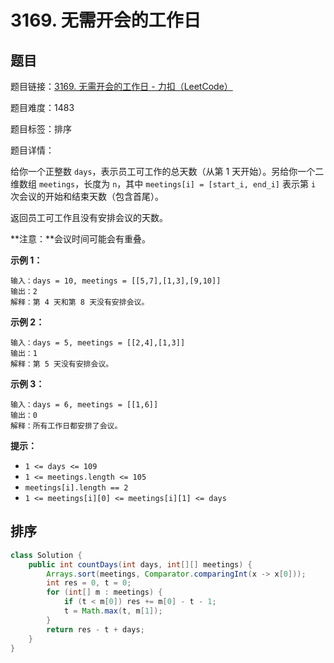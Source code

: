 # 3169. 无需开会的工作日

## 题目

题目链接：[3169. 无需开会的工作日 - 力扣（LeetCode）](https://leetcode.cn/problems/count-days-without-meetings/description/)

题目难度：1483

题目标签：排序

题目详情：

给你一个正整数 `days`，表示员工可工作的总天数（从第 1 天开始）。另给你一个二维数组 `meetings`，长度为 `n`，其中 `meetings[i] = [start_i, end_i]` 表示第 `i` 次会议的开始和结束天数（包含首尾）。

返回员工可工作且没有安排会议的天数。

**注意：**会议时间可能会有重叠。

**示例 1：**

```
输入：days = 10, meetings = [[5,7],[1,3],[9,10]]
输出：2
解释：第 4 天和第 8 天没有安排会议。
```

**示例 2：**

```
输入：days = 5, meetings = [[2,4],[1,3]]
输出：1
解释：第 5 天没有安排会议。
```

**示例 3：**

```
输入：days = 6, meetings = [[1,6]]
输出：0
解释：所有工作日都安排了会议。
```

**提示：**

- `1 <= days <= 109`
- `1 <= meetings.length <= 105`
- `meetings[i].length == 2`
- `1 <= meetings[i][0] <= meetings[i][1] <= days`



## 排序

``` java
class Solution {
    public int countDays(int days, int[][] meetings) {
        Arrays.sort(meetings, Comparator.comparingInt(x -> x[0]));
        int res = 0, t = 0;
        for (int[] m : meetings) {
            if (t < m[0]) res += m[0] - t - 1;
            t = Math.max(t, m[1]);
        }
        return res - t + days;
    }
}
```
